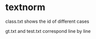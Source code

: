 # textnorm
class.txt shows the id of different cases              






gt.txt and test.txt correspond line by line
